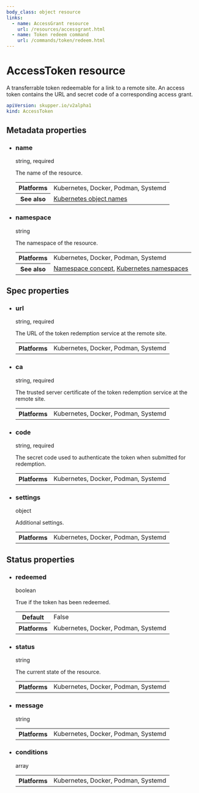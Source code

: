 ```yaml
---
body_class: object resource
links:
  - name: AccessGrant resource
    url: /resources/accessgrant.html
  - name: Token redeem command
    url: /commands/token/redeem.html
---
```


# AccessToken resource

<section>

A transferrable token redeemable for a link to a remote
site.  An access token contains the URL and secret code of a
corresponding access grant.

~~~ yaml
apiVersion: skupper.io/v2alpha1
kind: AccessToken
~~~

</section>

<section>

## Metadata properties

- <div class="attribute"><h3 id="metadata-name">name</h3><div>string, required</div></div>

  The name of the resource.

  <table class="fields"><tr><th>Platforms</th><td>Kubernetes, Docker, Podman, Systemd</td><tr><th>See also</th><td><a href="https://kubernetes.io/docs/concepts/overview/working-with-objects/names/">Kubernetes object names</a></td></table>

- <div class="attribute"><h3 id="metadata-namespace">namespace</h3><div>string</div></div>

  The namespace of the resource.

  <table class="fields"><tr><th>Platforms</th><td>Kubernetes, Docker, Podman, Systemd</td><tr><th>See also</th><td><a href="/concepts/namespace.html">Namespace concept</a>, <a href="https://kubernetes.io/docs/concepts/overview/working-with-objects/namespaces/">Kubernetes namespaces</a></td></table>

</section>

<section>

## Spec properties

- <div class="attribute"><h3 id="spec-url">url</h3><div>string, required</div></div>

  The URL of the token redemption service at the remote
  site.

  <table class="fields"><tr><th>Platforms</th><td>Kubernetes, Docker, Podman, Systemd</td></table>

- <div class="attribute"><h3 id="spec-ca">ca</h3><div>string, required</div></div>

  The trusted server certificate of the token redemption
  service at the remote site.

  <table class="fields"><tr><th>Platforms</th><td>Kubernetes, Docker, Podman, Systemd</td></table>

- <div class="attribute"><h3 id="spec-code">code</h3><div>string, required</div></div>

  The secret code used to authenticate the token when
  submitted for redemption.

  <table class="fields"><tr><th>Platforms</th><td>Kubernetes, Docker, Podman, Systemd</td></table>

- <div class="attribute"><h3 id="spec-settings">settings</h3><div>object</div></div>

  Additional settings.

  <table class="fields"><tr><th>Platforms</th><td>Kubernetes, Docker, Podman, Systemd</td></table>

</section>

<section>

## Status properties

- <div class="attribute"><h3 id="status-redeemed">redeemed</h3><div>boolean</div></div>

  True if the token has been redeemed.

  <table class="fields"><tr><th>Default</th><td>False</td><tr><th>Platforms</th><td>Kubernetes, Docker, Podman, Systemd</td></table>

- <div class="attribute"><h3 id="status-status">status</h3><div>string</div></div>

  The current state of the resource.

  <table class="fields"><tr><th>Platforms</th><td>Kubernetes, Docker, Podman, Systemd</td></table>

- <div class="attribute"><h3 id="status-message">message</h3><div>string</div></div>

  <table class="fields"><tr><th>Platforms</th><td>Kubernetes, Docker, Podman, Systemd</td></table>

- <div class="attribute"><h3 id="status-conditions">conditions</h3><div>array</div></div>

  <table class="fields"><tr><th>Platforms</th><td>Kubernetes, Docker, Podman, Systemd</td></table>

</section>
